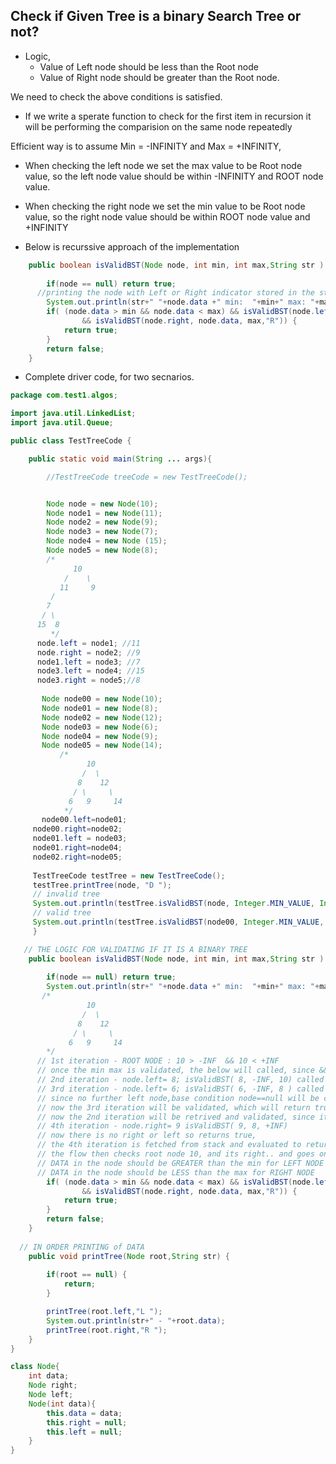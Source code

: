 ## Check if Given Tree is a binary Search Tree or not?
  - Logic, 
    - Value of Left node should be less than the Root node
    - Value of Right node should be greater than the Root node.

We need to check the above conditions is satisfied. 
  - If we write a sperate function to check for the first item in recursion it will be performing the comparision on the same node repeatedly

Efficient way is to assume Min = -INFINITY and Max = +INFINITY,
  - When checking the left node we set the max value to be Root node value, so the left node value should be within -INFINITY and ROOT node value.
  - When checking the right node we set the min value to be Root node value, so the right node value should be within ROOT node value and +INFINITY

- Below is recurssive approach of the implementation
```java
    public boolean isValidBST(Node node, int min, int max,String str ) {
    	
    	if(node == null) return true;
      //printing the node with Left or Right indicator stored in the string
    	System.out.println(str+" "+node.data +" min:  "+min+" max: "+max);
    	if( (node.data > min && node.data < max) && isValidBST(node.left, min, node.data, "L")
    			&& isValidBST(node.right, node.data, max,"R")) {
    		return true;
    	}
    	return false;
    }
```
- Complete driver code, for two secnarios.

```java
package com.test1.algos;

import java.util.LinkedList;
import java.util.Queue;

public class TestTreeCode {

    public static void main(String ... args){

        //TestTreeCode treeCode = new TestTreeCode();


        Node node = new Node(10);
        Node node1 = new Node(11);
        Node node2 = new Node(9);
        Node node3 = new Node(7);
        Node node4 = new Node (15);
        Node node5 = new Node(8);
    	/*
    	      10
    	    /    \
    	   11     9 
    	 /
    	7
       / \
      15  8  
    	 */
      node.left = node1; //11
      node.right = node2; //9
      node1.left = node3; //7
      node3.left = node4; //15
      node3.right = node5;//8
 
 	   Node node00 = new Node(10);
 	   Node node01 = new Node(8);
 	   Node node02 = new Node(12);
 	   Node node03 = new Node(6);
 	   Node node04 = new Node(9);
 	   Node node05 = new Node(14);
    	   /*
    	         10
    	        /  \
    	       8    12
    	      / \     \
    	     6   9     14
    	    */
 	   node00.left=node01;
     node00.right=node02;
     node01.left = node03;
     node01.right=node04;
     node02.right=node05;
     	   
     TestTreeCode testTree = new TestTreeCode();
     testTree.printTree(node, "D ");
     // invalid tree 
     System.out.println(testTree.isValidBST(node, Integer.MIN_VALUE, Integer.MAX_VALUE,"D"));
     // valid tree
     System.out.println(testTree.isValidBST(node00, Integer.MIN_VALUE, Integer.MAX_VALUE,"D"));
     }

   // THE LOGIC FOR VALIDATING IF IT IS A BINARY TREE
    public boolean isValidBST(Node node, int min, int max,String str ) {
    	
    	if(node == null) return true;
    	System.out.println(str+" "+node.data +" min:  "+min+" max: "+max);
       /*
    	         10
    	        /  \
    	       8    12
    	      / \     \
    	     6   9     14
    	*/
      // 1st iteration - ROOT NODE : 10 > -INF  && 10 < +INF
      // once the min max is validated, the below will called, since && condition usage
      // 2nd iteration - node.left= 8; isValidBST( 8, -INF, 10) called which will check- 8 > -INF && 8 < 10 - pushed to stack
      // 3rd iteration - node.left= 6; isValidBST( 6, -INF, 8 ) called which will check- 6 > -INF && 6 < 8 - pushed to stack
      // since no further left node,base condition node==null will be checked and returns true
      // now the 3rd iteration will be validated, which will return true
      // now the 2nd iteration will be retrived and validated, since its true flow goes to right side (node at this point is 8)
      // 4th iteration - node.right= 9 isValidBST( 9, 8, +INF) 
      // now there is no right or left so returns true,
      // the 4th iteration is fetched from stack and evaluated to return true
      // the flow then checks root node 10, and its right.. and goes on..
      // DATA in the node should be GREATER than the min for LEFT NODE
      // DATA in the node should be LESS than the max for RIGHT NODE
    	if( (node.data > min && node.data < max) && isValidBST(node.left, min, node.data, "L")
    			&& isValidBST(node.right, node.data, max,"R")) {
    		return true;
    	}
    	return false;
    }
  
  // IN ORDER PRINTING of DATA 
	public void printTree(Node root,String str) {
		
		if(root == null) {
			return;
		}

		printTree(root.left,"L ");
		System.out.println(str+" - "+root.data);
		printTree(root.right,"R ");
	}
}

class Node{
    int data;
    Node right;
    Node left;
    Node(int data){
        this.data = data;
        this.right = null;
        this.left = null;
    }
}
```
